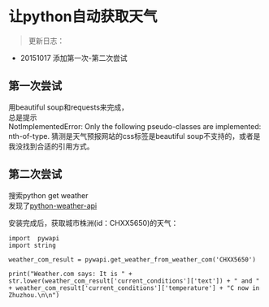 # 让python自动获取天气

> 更新日志：
- 20151017 添加第一次-第二次尝试

## 第一次尝试
用beautiful soup和requests来完成，  
总是提示  
NotImplementedError: Only the following pseudo-classes are implemented: nth-of-type.
猜测是天气预报网站的css标签是beautiful soup不支持的，或者是我没找到合适的引用方式。

## 第二次尝试
搜索python get weather  
发现了[python-weather-api](https://www.google.com.hk/url?sa=t&rct=j&q=&esrc=s&source=web&cd=1&cad=rja&uact=8&ved=0CBoQFjAAahUKEwiDpfakp8jIAhVDKaYKHTpJAvs&url=https%3A%2F%2Fcode.google.com%2Fp%2Fpython-weather-api%2F&usg=AFQjCNHpEKs5Z18QXVj3q4CIFjIc3yCNwA&sig2=jnH2MTpeXE7FUM6n93BepA)

安装完成后，获取城市株洲(id：CHXX5650)的天气：

```
import  pywapi
import string

weather_com_result = pywapi.get_weather_from_weather_com('CHXX5650')

print("Weather.com says: It is " + str.lower(weather_com_result['current_conditions']['text']) + " and " + weather_com_result['current_conditions']['temperature'] + "C now in Zhuzhou.\n\n")
```
